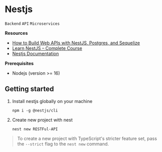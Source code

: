 # Nestjs
``Backend`` ``API`` ``Microservices``

**Resources**
- [How to Build Web APIs with NestJS, Postgres, and Sequelize](https://www.freecodecamp.org/news/build-web-apis-with-nestjs-beginners-guide/)
- [Learn NestJS – Complete Course](https://www.youtube.com/watch?v=sFnAHC9lLaw)
- [Nestjs Documentation](https://docs.nestjs.com/first-steps)

**Prerequisites**
- Nodejs (version >= 16)

## Getting started
1. Install nestjs globally on your machine
    ```
    npm i -g @nestjs/cli
    ```
2. Create new project with nest
    ```
    nest new RESTFul-API
    ```
>
> To create a new project with TypeScript's stricter feature set, pass the ``--strict`` flag to the ``nest new`` command.  
